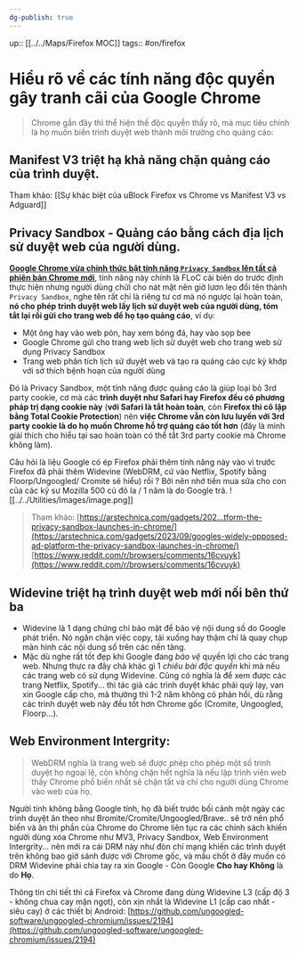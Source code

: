 ```yaml
---
dg-publish: true
---
```

up:: [[../../Maps/Firefox MOC]]
tags:: #on/firefox 

# Hiểu rõ về các tính năng độc quyền gây tranh cãi của Google Chrome

> Chrome gần đây thì thể hiện thế độc quyền thấy rõ, mà mục tiêu chính là họ muốn biến trình duyệt web thành môi trường cho quảng cáo:  

## Manifest V3 triệt hạ khả năng chặn quảng cáo của trình duyệt. 
Tham khảo: [[Sự khác biệt của uBlock Firefox vs Chrome vs Manifest V3 vs Adguard]]

## Privacy Sandbox - Quảng cáo bằng cách địa lịch sử duyệt web của người dùng.

[**Google Chrome vừa chính thức bật tính năng `Privacy Sandbox` lên tất cả phiên bản Chrome mới**](https://arstechnica.com/gadgets/2023/09/googles-widely-opposed-ad-platform-the-privacy-sandbox-launches-in-chrome/), tính năng này chính là FLoC cải biên do trước định thực hiện nhưng người dùng chửi cho nát mặt nên giờ lươn lẹo đổi tên thành `Privacy Sandbox`, nghe tên rất chi là riêng tư cơ mà nó ngược lại hoàn toàn, **nó cho phép trình duyệt web lấy lịch sử duyệt web của người dùng, tóm tắt lại rồi gửi cho trang web để họ tạo quảng cáo**, ví dụ:  

- Một ông hay vào web pỏn, hay xem bóng đá, hay vào sọp bee
- Google Chrome gửi cho trang web lịch sử duyệt web cho trang web sử dụng Privacy Sandbox
- Trang web phân tích lịch sử duyệt web và tạo ra quảng cáo cực kỳ khớp với sở thích bệnh hoạn của người dùng

Đó là Privacy Sandbox, một tính năng được quảng cáo là giúp loại bỏ 3rd party cookie, cơ mà các **trình duyệt như Safari hay Firefox đều có phương pháp trị dạng cookie này** (**với Safari là tắt hoàn toàn**, còn **Firefox thì cô lập bằng Total Cookie Protection**) nên **việc Chrome vẫn còn lưu luyến với 3rd party cookie là do họ muốn Chrome hỗ trợ quảng cáo tốt hơn** (đây là mình giải thích cho hiểu tại sao hoàn toàn có thể tắt 3rd party cookie mà Chrome không làm).  
  
Câu hỏi là liệu Google có ép Firefox phải thêm tính năng này vào vì trước Firefox đã phải thêm Widevine (WebDRM, cứ vào Netflix, Spotify bằng Floorp/Ungoogled/ Cromite sẽ hiểu) rồi ? Bởi nên nhớ tiền mua sữa cho con của các kỹ sư Mozilla 500 củ đô la / 1 năm là do Google trả.
![[../../Utilities/Images/image.png]]

> Tham khảo:
[https://arstechnica.com/gadgets/202...tform-the-privacy-sandbox-launches-in-chrome/](https://arstechnica.com/gadgets/2023/09/googles-widely-opposed-ad-platform-the-privacy-sandbox-launches-in-chrome/)  
[https://www.reddit.com/r/browsers/comments/16cvuyk](https://www.reddit.com/r/browsers/comments/16cvuyk)

## Widevine triệt hạ trình duyệt web mới nối bên thứ ba

- Widevine là 1 dạng chứng chỉ bảo mật để bảo vệ nội dung số do Google phát triển. Nó ngăn chặn việc copy, tải xuống hay thậm chí là quay chụp màn hình các nội dung số trên các nền tảng. 
- Mặc dù nghe rất tốt đẹp khi Google đang *bảo vệ* quyền lợi cho các trang web. Nhưng thực ra đây chả khác gì 1 *chiêu bài độc quyền* khi mà nếu các trang web có sử dụng Widevine. Cũng có nghĩa là để xem được các trang Netflix, Spotify... thì tác giả các trình duyệt khác phải quỳ lạy, van xin Google cấp cho, mà thường thì 1-2 năm không có phản hồi, dù rằng các trình duyệt web này đều tốt hơn Chrome gốc (Cromite, Ungoogled, Floorp...).  

## Web Environment Intergrity: 
> WebDRM nghĩa là trang web sẽ được phép cho phép một số trình duyệt họ ngoại lệ, còn không chặn hết nghĩa là nếu lập trình viên web thấy Chrome phổ biến nhất sẽ chặn tất và chỉ cho người dùng Chrome vào web của họ. 

Người tính không bằng Google tính, họ đã biết trước bối cảnh một ngày các trình duyệt ăn theo như Bromite/Cromite/Ungoogled/Brave.. sẽ trở nên phổ biến và ăn thị phần của Chrome do Chrome liên tục ra các chính sách khiến người dùng xóa Chrome như MV3, Privacy Sandbox, Web Environment Intergrity... nên mới ra cái DRM này như đòn chí mạng khiến các trình duyệt trên không bao giờ sánh được với Chrome gốc, và mấu chốt ở đây muốn có DRM Widevine phải chìa tay ra xin Google - Còn Google **Cho hay Không** là do **Họ**.  
  
Thông tin chi tiết thì cả Firefox và Chrome đang dùng Widevine L3 (cấp độ 3 - không chua cay mặn ngọt), còn xịn nhất là Widevine L1 (cấp cao nhất - siêu cay) ở các thiết bị Android:  [https://github.com/ungoogled-software/ungoogled-chromium/issues/2194](https://github.com/ungoogled-software/ungoogled-chromium/issues/2194)